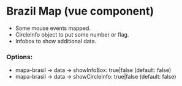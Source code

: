 # Brazil Map (vue component)

- Some mouse events mapped.
- CircleInfo object to put some number or flag.
- Infobox to show additional data.

### Options: 

- mapa-brasil -> data -> showInfoBox: true|false (default: false)
- mapa-brasil -> data -> showCircleInfo: true|false (default: false)
